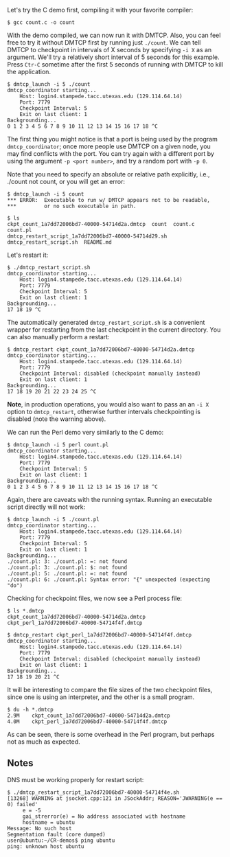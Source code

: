 Let's try the C demo first, compiling it with your favorite compiler:

```
$ gcc count.c -o count
```

With the demo compiled, we can now run it with DMTCP. Also, you can
feel free to try it without DMTCP first by running just `./count`.
We can tell DMTCP to checkpoint in intervals of X seconds by specifying
`-i X` as an argument. We'll try a relatively short interval of 5 seconds
for this example. Press `Ctr-C` sometime after the first 5 seconds of
running with DMTCP to kill the application.

```
$ dmtcp_launch -i 5 ./count
dmtcp_coordinator starting...
    Host: login4.stampede.tacc.utexas.edu (129.114.64.14)
    Port: 7779
    Checkpoint Interval: 5
    Exit on last client: 1
Backgrounding...
0 1 2 3 4 5 6 7 8 9 10 11 12 13 14 15 16 17 18 ^C
```

The first thing you might notice is that a port is being used by 
the program `dmtcp_coordinator`; once more people use DMTCP on a
given node, you may find conflicts with the port. You can try again
with a different port by using the argument `-p <port number>`, and
try a random port with `-p 0`.

Note that you need to specify an absolute or relative path explicitly, i.e.,
./count not count, or you will get an error:

```
$ dmtcp_launch -i 5 count
*** ERROR:  Executable to run w/ DMTCP appears not to be readable,
***         or no such executable in path.
```

```
$ ls
ckpt_count_1a7dd72006bd7-40000-54714d2a.dmtcp  count  count.c  count.pl  
dmtcp_restart_script_1a7dd72006bd7-40000-54714d29.sh  dmtcp_restart_script.sh  README.md
```

Let's restart it:

```
$ ./dmtcp_restart_script.sh
dmtcp_coordinator starting...
    Host: login4.stampede.tacc.utexas.edu (129.114.64.14)
    Port: 7779
    Checkpoint Interval: 5
    Exit on last client: 1
Backgrounding...
17 18 19 ^C
```

The automatically generated `dmtcp_restart_script.sh` is a convenient wrapper for restarting from the last checkpoint in the current directory. You can also manually perform a restart:

```
$ dmtcp_restart ckpt_count_1a7dd72006bd7-40000-54714d2a.dmtcp 
dmtcp_coordinator starting...
    Host: login4.stampede.tacc.utexas.edu (129.114.64.14)
    Port: 7779
    Checkpoint Interval: disabled (checkpoint manually instead)
    Exit on last client: 1
Backgrounding...
17 18 19 20 21 22 23 24 25 ^C
```

**Note**, in production operations, you would also want to pass an an `-i X` option to `dmtcp_restart`,
otherwise further intervals checkpointing is disabled (note the warning above).

We can run the Perl demo very similarly to the C demo:

```
$ dmtcp_launch -i 5 perl count.pl 
dmtcp_coordinator starting...
    Host: login4.stampede.tacc.utexas.edu (129.114.64.14)
    Port: 7779
    Checkpoint Interval: 5
    Exit on last client: 1
Backgrounding...
0 1 2 3 4 5 6 7 8 9 10 11 12 13 14 15 16 17 18 ^C
```

Again, there are caveats with the running syntax. Running an executable
script directly will not work:


```
$ dmtcp_launch -i 5 ./count.pl 
dmtcp_coordinator starting...
    Host: login4.stampede.tacc.utexas.edu (129.114.64.14)
    Port: 7779
    Checkpoint Interval: 5
    Exit on last client: 1
Backgrounding...
./count.pl: 3: ./count.pl: =: not found
./count.pl: 3: ./count.pl: $: not found
./count.pl: 5: ./count.pl: =: not found
./count.pl: 6: ./count.pl: Syntax error: "{" unexpected (expecting "do")
```

Checking for checkpoint files, we now see a Perl process file:

```
$ ls *.dmtcp
ckpt_count_1a7dd72006bd7-40000-54714d2a.dmtcp  ckpt_perl_1a7dd72006bd7-40000-54714f4f.dmtcp
```

```
$ dmtcp_restart ckpt_perl_1a7dd72006bd7-40000-54714f4f.dmtcp 
dmtcp_coordinator starting...
    Host: login4.stampede.tacc.utexas.edu (129.114.64.14)
    Port: 7779
    Checkpoint Interval: disabled (checkpoint manually instead)
    Exit on last client: 1
Backgrounding...
17 18 19 20 21 ^C
```

It will be interesting to compare the file sizes of the two checkpoint files, since
one is using an interpreter, and the other is a small program.

```
$ du -h *.dmtcp
2.9M    ckpt_count_1a7dd72006bd7-40000-54714d2a.dmtcp
4.0M    ckpt_perl_1a7dd72006bd7-40000-54714f4f.dmtcp
```

As can be seen, there is some overhead in the Perl program, but perhaps not as much as expected.



## Notes

DNS must be working properly for restart script:
```
$ ./dmtcp_restart_script_1a7dd72006bd7-40000-54714f4e.sh 
[13268] WARNING at jsocket.cpp:121 in JSockAddr; REASON='JWARNING(e == 0) failed'
     e = -5
     gai_strerror(e) = No address associated with hostname
     hostname = ubuntu
Message: No such host
Segmentation fault (core dumped)
user@ubuntu:~/CR-demos$ ping ubuntu
ping: unknown host ubuntu
```
